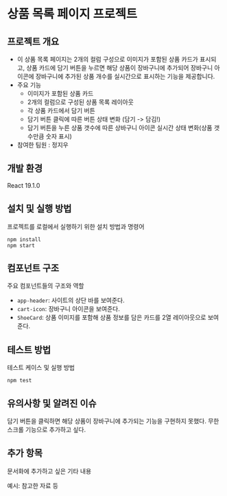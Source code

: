 # 상품 목록 페이지 프로젝트

## 프로젝트 개요

- 이 상품 목록 페이지는 2개의 컬럼 구성으로 이미지가 포함된 상품 카드가 표시되고, 상품 카드에 담기 버튼을 누르면 해당 상품이 장바구니에 추가되어 장바구니 아이콘에 장바구니에 추가된 상품 개수를 실시간으로 표시하는 기능을 제공합니다.
- 주요 기능
    - 이미지가 포함된 상품 카드
    - 2개의 컬럼으로 구성된 상품 목록 레이아웃
    - 각 상품 카드에서 담기 버튼
    - 담기 버튼 클릭에 따른 버튼 상태 변화 (담기 -> 담김!)
    - 담기 버튼을 누른 상품 갯수에 따른 상바구니 아이콘 실시간 상태 변화(상품 갯수만큼 숫자 표시)
- 참여한 팀원 : 정지우

## 개발 환경

React 19.1.0

## 설치 및 실행 방법

프로젝트를 로컬에서 실행하기 위한 설치 방법과 명령어

```
npm install
npm start
```

## 컴포넌트 구조

주요 컴포넌트들의 구조와 역할

- `app-header`: 사이트의 상단 바를 보여준다.
- `cart-icon`: 장바구니 아이콘을 보여준다.
- `ShoeCard`: 상품 이미지를 포함해 상품 정보를 담은 카드를 2열 레이아웃으로 보여준다.

## 테스트 방법

테스트 케이스 및 실행 방법

```
npm test
```

## 유의사항 및 알려진 이슈

담기 버튼을 클릭하면 해당 상품이 장바구니에 추가되는 기능을 구현하지 못했다.
무한 스크롤 기능으로 추가하고 싶다.

## 추가 항목

문서화에 추가하고 싶은 기타 내용

예시: 참고한 자료 등
